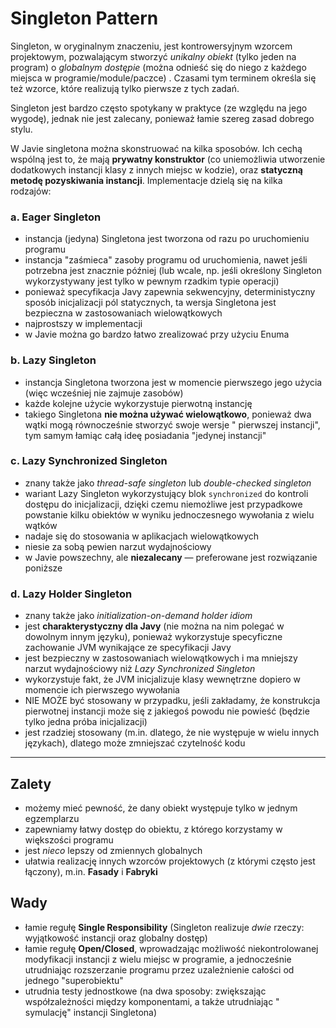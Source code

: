 # Singleton Pattern

Singleton, w oryginalnym znaczeniu, jest kontrowersyjnym wzorcem projektowym, pozwalającym stworzyć _unikalny obiekt_
(tylko jeden na program) o _globalnym dostępie_ (można odnieść się do niego z każdego miejsca w programie/module/paczce)
. Czasami tym terminem określa się też wzorce, które realizują tylko pierwsze z tych zadań.

Singleton jest bardzo często spotykany w praktyce (ze względu na jego wygodę), jednak nie jest zalecany, ponieważ łamie
szereg zasad dobrego stylu.

W Javie singletona można skonstruować na kilka sposobów. Ich cechą wspólną jest to, że mają **prywatny konstruktor**
(co uniemożliwia utworzenie dodatkowych instancji klasy z innych miejsc w kodzie), oraz **statyczną metodę pozyskiwania
instancji**. Implementacje dzielą się na kilka rodzajów:

### a. Eager Singleton

- instancja (jedyna) Singletona jest tworzona od razu po uruchomieniu programu
- instancja "zaśmieca" zasoby programu od uruchomienia, nawet jeśli potrzebna jest znacznie później (lub wcale, np.
  jeśli określony Singleton wykorzystywany jest tylko w pewnym rzadkim typie operacji)
- ponieważ specyfikacja Javy zapewnia sekwencyjny, deterministyczny sposób inicjalizacji pól statycznych, ta wersja
  Singletona jest bezpieczna w zastosowaniach wielowątkowych
- najprostszy w implementacji
- w Javie można go bardzo łatwo zrealizować przy użyciu Enuma

### b. Lazy Singleton

- instancja Singletona tworzona jest w momencie pierwszego jego użycia (więc wcześniej nie zajmuje zasobów)
- każde kolejne użycie wykorzystuje pierwotną instancję
- takiego Singletona **nie można używać wielowątkowo**, ponieważ dwa wątki mogą równocześnie stworzyć swoje wersje "
  pierwszej instancji", tym samym łamiąc całą ideę posiadania "jedynej instancji"

### c. Lazy Synchronized Singleton

- znany także jako _thread-safe singleton_ lub _double-checked singleton_
- wariant Lazy Singleton wykorzystujący blok `synchronized` do kontroli dostępu do inicjalizacji, dzięki czemu
  niemożliwe jest przypadkowe powstanie kilku obiektów w wyniku jednoczesnego wywołania z wielu wątków
- nadaje się do stosowania w aplikacjach wielowątkowych
- niesie za sobą pewien narzut wydajnościowy
- w Javie powszechny, ale **niezalecany** — preferowane jest rozwiązanie poniższe

### d. Lazy Holder Singleton

- znany także jako _initialization-on-demand holder idiom_
- jest **charakterystyczny dla Javy** (nie można na nim polegać w dowolnym innym języku), ponieważ wykorzystuje
  specyficzne zachowanie JVM wynikające ze specyfikacji Javy
- jest bezpieczny w zastosowaniach wielowątkowych i ma mniejszy narzut wydajnościowy niż _Lazy Synchronized Singleton_
- wykorzystuje fakt, że JVM inicjalizuje klasy wewnętrzne dopiero w momencie ich pierwszego wywołania
- NIE MOŻE być stosowany w przypadku, jeśli zakładamy, że konstrukcja pierwotnej instancji może się z jakiegoś powodu
  nie powieść (będzie tylko jedna próba inicjalizacji)
- jest rzadziej stosowany (m.in. dlatego, że nie występuje w wielu innych językach), dlatego może zmniejszać czytelność
  kodu

---

## Zalety

- możemy mieć pewność, że dany obiekt występuje tylko w jednym egzemplarzu
- zapewniamy łatwy dostęp do obiektu, z którego korzystamy w większości programu
- jest _nieco_ lepszy od zmiennych globalnych
- ułatwia realizację innych wzorców projektowych (z którymi często jest łączony), m.in. **Fasady** i **Fabryki**

## Wady

- łamie regułę **Single Responsibility** (Singleton realizuje _dwie_ rzeczy: wyjątkowość instancji oraz globalny dostęp)
- łamie regułę **Open/Closed**, wprowadzając możliwość niekontrolowanej modyfikacji instancji z wielu miejsc w
  programie, a jednocześnie utrudniając rozszerzanie programu przez uzależnienie całości od jednego "superobiektu"
- utrudnia testy jednostkowe (na dwa sposoby: zwiększając współzależności między komponentami, a także utrudniając "
  symulację" instancji Singletona)